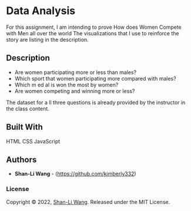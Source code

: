 # Data Analysis
For this assignment, I am intending to prove How does Women Compete with Men
all over the world The visualizations that I use to reinforce the story are listing in the description.

## Description 
- Are women participating more or less than males?
- Which sport that women participating more compared with males?
- Which m ed al is won the most by women?
- Are women competing and winning more or less?

The dataset for a ll three questions is already provided by the instructor in the class content.

## Built With

HTML CSS JavaScript

## Authors

* **Shan-Li Wang** - (https://github.com/kimberly332)


### License

Copyright © 2022, [Shan-Li Wang](https://github.com/kimberly332).
Released under the MIT License.
